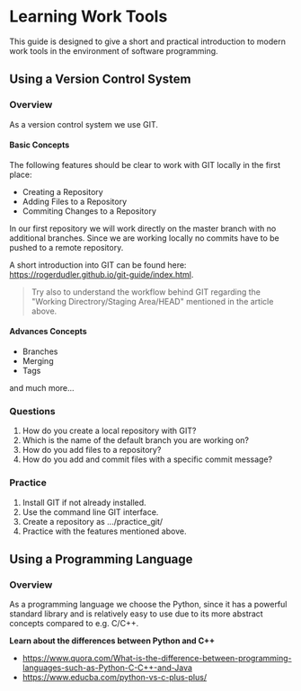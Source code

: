 # Learning Work Tools

This guide is designed to give a short and practical introduction 
to modern work tools in the environment of software programming.

## Using a Version Control System

### Overview

As a version control system we use GIT.

#### Basic Concepts

The following features should be clear to work with GIT locally in the first place:

* Creating a Repository
* Adding Files to a Repository
* Commiting Changes to a Repository

In our first repository we will work directly on the master branch with no 
additional branches. Since we are working locally no commits have to be pushed to a remote repository.

A short introduction into GIT can be found here: https://rogerdudler.github.io/git-guide/index.html.

> Try also to understand the workflow behind GIT regarding the "Working Directrory/Staging Area/HEAD" mentioned in the article above.

#### Advances Concepts

* Branches
* Merging
* Tags  

and much more...

### Questions

1. How do you create a local repository with GIT?
2. Which is the name of the default branch you are working on?
3. How do you add files to a repository?
4. How do you add and commit files with a specific commit message?


### Practice

1. Install GIT if not already installed.
2. Use the command line GIT interface.
3. Create a repository as .../practice_git/
4. Practice with the features mentioned above.


## Using a Programming Language

### Overview

As a programming language we choose the Python, since it has a powerful standard library and is relatively easy to use due to its more abstract concepts compared to e.g. C/C++.

__Learn about the differences between Python and C++__
* https://www.quora.com/What-is-the-difference-between-programming-languages-such-as-Python-C-C++-and-Java
* https://www.educba.com/python-vs-c-plus-plus/


